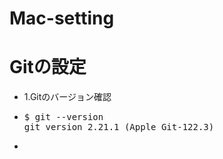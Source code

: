 # Mac-setting
<h1>Gitの設定</h1>
<ul>
<li>1.Gitのバージョン確認<li>
<pre>
$ git --version
git version 2.21.1 (Apple Git-122.3)
</pre>
<li></li>

</ul>
